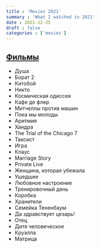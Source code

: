 ```yaml
---
title : 'Movies 2021'
summary : 'What I watched in 2021'
date : 2021-12-25
draft : false
categories : ['movies']
---
```


## [Фильмы](https://www.kinopoisk.ru/user/2205601/votes/)

- Душа
- Борат 2
- Китобой
- Никто
- Космическая одиссея
- Кафе де флер
- Митчеллы против машин
- Пока мы молоды
- Аритмия
- Хандра
- The Trial of the Chicago 7
- Таксист
- Игра
- Клаус
- Marriage Story
- Private Live
- Женщина, которая убежала
- Ушедшие
- Любовное настроение
- Тренировочный день
- Коробка
- Хранители
- Семейка Тененбаум
- Да здравствует цезарь!
- Отец
- Дитя человеческое
- Круэлла
- Матрица
